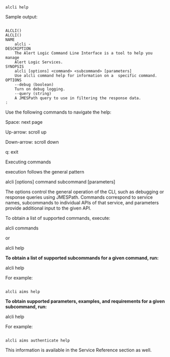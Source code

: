 ```

alcli help
```

Sample output:

```

ALCLI()                                                                  ALCLI()
NAME
	alcli -
DESCRIPTION
	The Alert Logic Command Line Interface is a tool to help you manage
	Alert Logic Services.
SYNOPSIS
	alcli [options] <command> <subcommand> [parameters]
	Use alcli command help for information on a  specific command.
OPTIONS
	--debug (boolean)
	Turn on debug logging.
	--query (string)
	A JMESPath query to use in filtering the response data.
:
```

Use the following commands to navigate the help:

Space: next page

Up-arrow: scroll up

Down-arrow: scroll down

q: exit

<p>Executing <MadCap:variable name="SDKVariables.CLI" xmlns:MadCap="http://www.madcapsoftware.com/Schemas/MadCap.xsd" /> commands</p>

<p>
  <MadCap:variable name="SDKVariables.CLI" xmlns:MadCap="http://www.madcapsoftware.com/Schemas/MadCap.xsd" /> execution follows the general pattern</p>

alcli [options] command subcommand [parameters]

<p>The options control the general operation of the CLI, such as debugging or response queries using JMESPath. Commands correspond to <MadCap:variable name="SDKVariables.Company" xmlns:MadCap="http://www.madcapsoftware.com/Schemas/MadCap.xsd" /> service names, subcommands to individual APIs of that service, and parameters provide additional input to the given API.</p>

To obtain a list of supported commands, execute:

alcli commands

or

alcli help

<p style="font-weight: bold;">To obtain a list of supported subcommands for a given command, run:</p>

alcli <command> help

For example:

```

alcli aims help
```

<p style="font-weight: bold;">To obtain supported parameters, examples, and requirements for a given subcommand, run:</p>

alcli <command> <subcommand> help

For example:

```

alcli aims authenticate help
```

This information is available in the Service Reference section as well.
